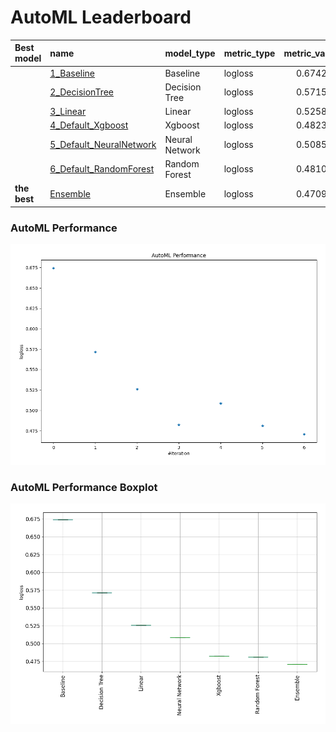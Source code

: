 # AutoML Leaderboard

| Best model   | name                                                         | model_type     | metric_type   |   metric_value |   train_time |
|:-------------|:-------------------------------------------------------------|:---------------|:--------------|---------------:|-------------:|
|              | [1_Baseline](1_Baseline/README.md)                           | Baseline       | logloss       |       0.674222 |         1.21 |
|              | [2_DecisionTree](2_DecisionTree/README.md)                   | Decision Tree  | logloss       |       0.571513 |       131.28 |
|              | [3_Linear](3_Linear/README.md)                               | Linear         | logloss       |       0.525858 |        11.59 |
|              | [4_Default_Xgboost](4_Default_Xgboost/README.md)             | Xgboost        | logloss       |       0.482327 |        37    |
|              | [5_Default_NeuralNetwork](5_Default_NeuralNetwork/README.md) | Neural Network | logloss       |       0.508592 |         1.97 |
|              | [6_Default_RandomForest](6_Default_RandomForest/README.md)   | Random Forest  | logloss       |       0.481073 |         7.51 |
| **the best** | [Ensemble](Ensemble/README.md)                               | Ensemble       | logloss       |       0.470952 |         0.76 |

### AutoML Performance
![AutoML Performance](ldb_performance.png)

### AutoML Performance Boxplot
![AutoML Performance Boxplot](ldb_performance_boxplot.png)